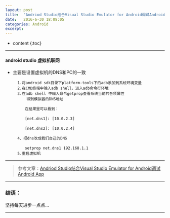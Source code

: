 ```yaml
---
layout: post
title:  "Andriod Studio结合Visual Studio Emulator for Android调试Android App"
date:   2016-6-30 18:08:05
categories: Android
excerpt: 
---
```


* content
{:toc}

---

#### android studio 虚拟机联网

* 主要是设置虚拟机的DNS和PC的一致

        1.将android sdk目录下platform-tools下的adb添加到系统环境变量
        2.在CMD终端中输入adb shell，进入adb命令行环境
        3.在adb shell 中输入命令getprop查看系统当前的各项属性
            得到模拟器的DNS地址

        　　在结果里可以看到：

        　　[net.dns1]: [10.0.2.3]

        　　[net.dns2]: [10.0.2.4]

        4、把dns改成我们自己的DNS

        　　setprop net.dns1 192.168.1.1
        5.重启虚拟机

---

> 参考文章：[Andriod Studio结合Visual Studio Emulator for Android调试Android App](http://www.dailytech5.com/news_show.aspx?id=24345)

---

### 结语：

坚持每天进步一点点...

---